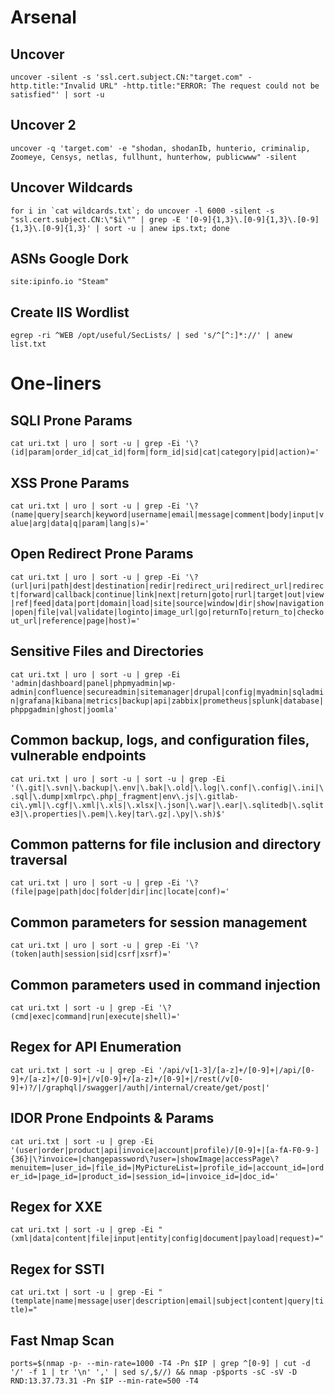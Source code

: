 # Arsenal

## Uncover

```uncover -silent -s 'ssl.cert.subject.CN:"target.com" -http.title:"Invalid URL" -http.title:"ERROR: The request could not be satisfied"' | sort -u```

## Uncover 2

```uncover -q 'target.com' -e "shodan, shodanIb, hunterio, criminalip, Zoomeye, Censys, netlas, fullhunt, hunterhow, publicwww" -silent```

## Uncover Wildcards

```for i in `cat wildcards.txt`; do uncover -l 6000 -silent -s "ssl.cert.subject.CN:\"$i\"" | grep -E '[0-9]{1,3}\.[0-9]{1,3}\.[0-9]{1,3}\.[0-9]{1,3}' | sort -u | anew ips.txt; done```

## ASNs Google Dork

```site:ipinfo.io "Steam"```

## Create IIS Wordlist

```egrep -ri ^WEB /opt/useful/SecLists/ | sed 's/^[^:]*://' | anew list.txt```

#

# One-liners

## SQLI Prone Params

`cat uri.txt | uro | sort -u | grep -Ei '\?(id|param|order_id|cat_id|form|form_id|sid|cat|category|pid|action)='`

## XSS Prone Params

`cat uri.txt | uro | sort -u | grep -Ei '\?(name|query|search|keyword|username|email|message|comment|body|input|value|arg|data|q|param|lang|s)='`

## Open Redirect Prone Params

`cat uri.txt | uro | sort -u | grep -Ei '\?(url|uri|path|dest|destination|redir|redirect_uri|redirect_url|redirect|forward|callback|continue|link|next|return|goto|rurl|target|out|view|ref|feed|data|port|domain|load|site|source|window|dir|show|navigation|open|file|val|validate|loginto|image_url|go|returnTo|return_to|checkout_url|reference|page|host)='`

## Sensitive Files and Directories

`cat uri.txt | uro | sort -u | grep -Ei 'admin|dashboard|panel|phpmyadmin|wp-admin|confluence|secureadmin|sitemanager|drupal|config|myadmin|sqladmin|grafana|kibana|metrics|backup|api|zabbix|prometheus|splunk|database|phppgadmin|ghost|joomla'`

## Common backup, logs, and configuration files, vulnerable endpoints

`cat uri.txt | uro | sort -u | sort -u | grep -Ei '(\.git|\.svn|\.backup|\.env|\.bak|\.old|\.log|\.conf|\.config|\.ini|\.sql|\.dump|xmlrpc\.php|_fragment|env\.js|\.gitlab-ci\.yml|\.cgf|\.xml|\.xls|\.xlsx|\.json|\.war|\.ear|\.sqlitedb|\.sqlite3|\.properties|\.pem|\.key|tar\.gz|.\py|\.sh)$'`

## Common patterns for file inclusion and directory traversal

`cat uri.txt | uro | sort -u | grep -Ei '\?(file|page|path|doc|folder|dir|inc|locate|conf)='`

## Common parameters for session management

`cat uri.txt | uro | sort -u | grep -Ei '\?(token|auth|session|sid|csrf|xsrf)='`

## Common parameters used in command injection

`cat uri.txt | sort -u | grep -Ei '\?(cmd|exec|command|run|execute|shell)='`

## Regex for API Enumeration

`cat uri.txt | sort -u | grep -Ei '/api/v[1-3]/[a-z]+/[0-9]+|/api/[0-9]+/[a-z]+/[0-9]+|/v[0-9]+/[a-z]+/[0-9]+|/rest(/v[0-9]+)?/|/graphql|/swagger|/auth|/internal/create/get/post|'`

## IDOR Prone Endpoints & Params

`cat uri.txt | sort -u | grep -Ei '(user|order|product|api|invoice|account|profile)/[0-9]+|[a-fA-F0-9-]{36}|\?invoice=|changepassword\?user=|showImage|accessPage\?menuitem=|user_id=|file_id=|MyPictureList=|profile_id=|account_id=|order_id=|page_id=|product_id=|session_id=|invoice_id=|doc_id='`

## Regex for XXE

`cat uri.txt | sort -u | grep -Ei "(xml|data|content|file|input|entity|config|document|payload|request)="`

## Regex for SSTI

`cat uri.txt | sort -u | grep -Ei "(template|name|message|user|description|email|subject|content|query|title)="`

## Fast Nmap Scan

`ports=$(nmap -p- --min-rate=1000 -T4 -Pn $IP | grep ^[0-9] | cut -d '/' -f 1 | tr '\n' ',' | sed s/,$//) && nmap -p$ports -sC -sV -D RND:13.37.73.31 -Pn $IP --min-rate=500 -T4`
